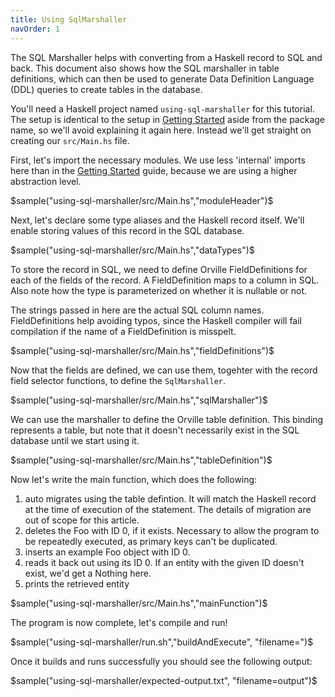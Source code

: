 ```yaml
---
title: Using SqlMarshaller
navOrder: 1
---
```


The SQL Marshaller helps with converting from a Haskell record to SQL and back.
This document also shows how the SQL marshaller in table definitions, which can
then be used to generate Data Definition Language (DDL) queries to create
tables in the database.

You'll need a Haskell project named `using-sql-marshaller` for this tutorial.
The setup is identical to the setup in [Getting Started](getting-started.html)
aside from the package name, so we'll avoid explaining it again here. Instead
we'll get straight on creating our `src/Main.hs` file.

First, let's import the necessary modules. We use less 'internal' imports here
than in the [Getting Started](getting-started.html) guide, because we are using
a higher abstraction level.

$sample("using-sql-marshaller/src/Main.hs","moduleHeader")$

Next, let's declare some type aliases and the Haskell record itself. We'll
enable storing values of this record in the SQL database.

$sample("using-sql-marshaller/src/Main.hs","dataTypes")$

To store the record in SQL, we need to define Orville FieldDefinitions for each
of the fields of the record. A FieldDefinition maps to a column in SQL. Also
note how the type is parameterized on whether it is nullable or not.

The strings passed in here are the actual SQL column names. FieldDefinitions
help avoiding typos, since the Haskell compiler will fail compilation if the
name of a FieldDefinition is misspelt.

$sample("using-sql-marshaller/src/Main.hs","fieldDefinitions")$

Now that the fields are defined, we can use them, togehter with the record
field selector functions, to define the `SqlMarshaller`.

$sample("using-sql-marshaller/src/Main.hs","sqlMarshaller")$

We can use the marshaller to define the Orville table definition. This binding
represents a table, but note that it doesn't necessarily exist in the SQL
database until we start using it.

$sample("using-sql-marshaller/src/Main.hs","tableDefinition")$

Now let's write the main function, which does the following:
1. auto migrates using the table defintion. It will match the Haskell record at
   the time of execution of the statement. The details of migration are out of
   scope for this article.
1. deletes the Foo with ID 0, if it exists. Necessary to allow the program to
   be repeatedly executed, as primary keys can't be duplicated.
1. inserts an example Foo object with ID 0.
1. reads it back out using its ID 0. If an entity with the given ID doesn't
   exist, we'd get a Nothing here.
1. prints the retrieved entity

$sample("using-sql-marshaller/src/Main.hs","mainFunction")$

The program is now complete, let's compile and run!

$sample("using-sql-marshaller/run.sh","buildAndExecute", "filename=")$

Once it builds and runs successfully you should see the following output:

$sample("using-sql-marshaller/expected-output.txt", "filename=output")$

